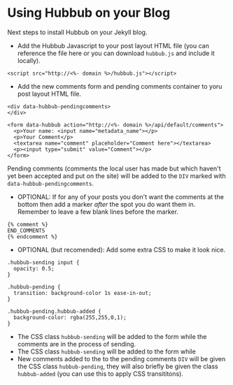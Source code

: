 Using Hubbub on your Blog
=========================

Next steps to install Hubbub on your Jekyll blog.

 * Add the Hubbub Javascript to your post layout HTML file (you can
   reference the file here or you can download `hubbub.js` and include
   it locally).

```
<script src="http://<%- domain %>/hubbub.js"></script>
```

 * Add the new comments form and pending comments container to yoru post layout HTML file.

```
<div data-hubbub-pendingcomments>
</div>

<form data-hubbub action="http://<%- domain %>/api/default/comments">
  <p>Your name: <input name="metadata_name"></p>
  <p>Your Comment</p>
  <textarea name="comment" placeholder="Comment here"></textarea>
  <p><input type="submit" value="Comment"></p>
</form>
```

Pending comments (comments the local user has made but which haven't
yet been accepted and put on the site) will be added to the `DIV`
marked with `data-hubbub-pendingcomments`.

 * OPTIONAL: If for any of your posts you don't want the comments at
   the bottom then add a marker *after* the spot you do want them in.
   Remember to leave a few blank lines before the marker.

```
{% comment %}
END_COMMENTS
{% endcomment %}
```

 * OPTIONAL (but recomended): Add some extra CSS to make it look nice.

```
.hubbub-sending input {
  opacity: 0.5; 
}

.hubbub-pending {
  transition: background-color 1s ease-in-out;
}

.hubbub-pending.hubbub-added {
  background-color: rgba(255,255,0,1);
}
```

   - The CSS class `hubbub-sending` will be added to the form while
     the comments are in the process of sending.
   - The CSS class `hubbub-sending` will be added to the form while 
   - New comments added to the to the pending comments `DIV` will be
     given the CSS class `hubbub-pending`, they will also briefly be
     given the class `hubbub-added` (you can use this to apply CSS
     transititons).
